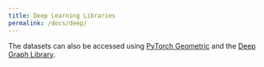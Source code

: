 ```yaml
---
title: Deep Learning Libraries
permalink: /docs/deep/
---
```

The datasets can also be accessed using [PyTorch Geometric](https://pytorch-geometric.readthedocs.io/en/latest/modules/datasets.html) and the [Deep Graph Library](https://docs.dgl.ai/api/python/dgl.data.html#tu-dataset).


